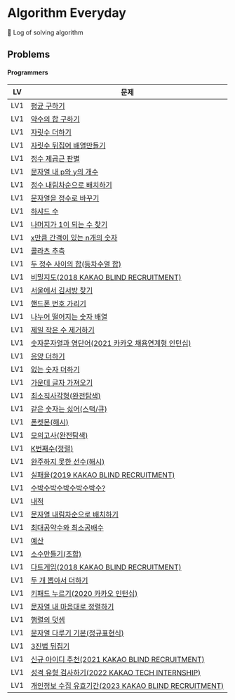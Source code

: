 # Algorithm Everyday
🥊 Log of solving algorithm

## Problems

#### Programmers

| LV  | 문제                                                                                                         |
|-----|------------------------------------------------------------------------------------------------------------|
| LV1 | [평균 구하기](https://school.programmers.co.kr/learn/courses/30/lessons/12944)                                  |
| LV1 | [약수의 합 구하기](https://school.programmers.co.kr/learn/courses/30/lessons/12928)                               |
| LV1 | [자릿수 더하기](https://school.programmers.co.kr/learn/courses/30/lessons/12931)                                 |
| LV1 | [자릿수 뒤집어 배열만들기](https://school.programmers.co.kr/learn/courses/30/lessons/12932)                           |
| LV1 | [정수 제곱근 판별](https://school.programmers.co.kr/learn/courses/30/lessons/12934)                               |
| LV1 | [문자열 내 p와 y의 개수](https://school.programmers.co.kr/learn/courses/30/lessons/12916)                          |
| LV1 | [정수 내림차순으로 배치하기](https://school.programmers.co.kr/learn/courses/30/lessons/12933)                          |
| LV1 | [문자열을 정수로 바꾸기](https://school.programmers.co.kr/learn/courses/30/lessons/12925)                            |
| LV1 | [하샤드 수](https://school.programmers.co.kr/learn/courses/30/lessons/12947)                                   |
| LV1 | [나머지가 1이 되는 수 찾기](https://school.programmers.co.kr/learn/courses/30/lessons/87389)                         |
| LV1 | [x만큼 간격이 있는 n개의 숫자](https://school.programmers.co.kr/learn/courses/30/lessons/12954)                       |
| LV1 | [콜라츠 추측](https://school.programmers.co.kr/learn/courses/30/lessons/12943)                                  |
| LV1 | [두 정수 사이의 합(등차수열 합)](https://school.programmers.co.kr/learn/courses/30/lessons/12912)                      |
| LV1 | [비밀지도(2018 KAKAO BLIND RECRUITMENT)](https://school.programmers.co.kr/learn/courses/30/lessons/17681)      |
| LV1 | [서울에서 김서방 찾기](https://school.programmers.co.kr/learn/courses/30/lessons/12919)                             |
| LV1 | [핸드폰 번호 가리기](https://school.programmers.co.kr/learn/courses/30/lessons/12948)                              |
| LV1 | [나누어 떨어지는 숫자 배열](https://school.programmers.co.kr/learn/courses/30/lessons/12910)                          |
| LV1 | [제일 작은 수 제거하기](https://school.programmers.co.kr/learn/courses/30/lessons/12935)                            |
| LV1 | [숫자문자열과 영단어(2021 카카오 채용연계형 인턴십)](https://school.programmers.co.kr/learn/courses/30/lessons/81301)          |
| LV1 | [음양 더하기](https://school.programmers.co.kr/learn/courses/30/lessons/76501)                                  |
| LV1 | [없는 숫자 더하기](https://school.programmers.co.kr/learn/courses/30/lessons/86051)                               |
| LV1 | [가운데 글자 가져오기](https://school.programmers.co.kr/learn/courses/30/lessons/12903)                             |
| LV1 | [최소직사각형(완전탐색)](https://school.programmers.co.kr/learn/courses/30/lessons/86491)                            |
| LV1 | [같은 숫자는 싫어(스택/큐)](https://school.programmers.co.kr/learn/courses/30/lessons/12906)                         |
| LV1 | [폰켓몬(해시)](https://school.programmers.co.kr/learn/courses/30/lessons/1845)                                  |
| LV1 | [모의고사(완전탐색)](https://school.programmers.co.kr/learn/courses/30/lessons/42840)                              |
| LV1 | [K번째수(정렬)](https://school.programmers.co.kr/learn/courses/30/lessons/42748)                                |
| LV1 | [완주하지 못한 선수(해시)](https://school.programmers.co.kr/learn/courses/30/lessons/42576)                          |
| LV1 | [실패율(2019 KAKAO BLIND RECRUITMENT)](https://school.programmers.co.kr/learn/courses/30/lessons/42889)       |
| LV1 | [수박수박수박수박수박수?](https://school.programmers.co.kr/learn/courses/30/lessons/12922)                            |
| LV1 | [내적](https://school.programmers.co.kr/learn/courses/30/lessons/70128)                                      |
| LV1 | [문자열 내림차순으로 배치하기](https://school.programmers.co.kr/learn/courses/30/lessons/12917)                         |
| LV1 | [최대공약수와 최소공배수](https://school.programmers.co.kr/learn/courses/30/lessons/12940)                            |
| LV1 | [예산](https://school.programmers.co.kr/learn/courses/30/lessons/12982)                                      |
| LV1 | [소수만들기(조합)](https://school.programmers.co.kr/learn/courses/30/lessons/12977)                               |                          
| LV1 | [다트게임(2018 KAKAO BLIND RECRUITMENT)](https://school.programmers.co.kr/learn/courses/30/lessons/17682)      |
| LV1 | [두 개 뽑아서 더하기](https://school.programmers.co.kr/learn/courses/30/lessons/68644)                             |
| LV1 | [키패드 누르기(2020 카카오 인턴십)](https://school.programmers.co.kr/learn/courses/30/lessons/67256)                   |
| LV1 | [문자열 내 마음대로 정렬하기](https://school.programmers.co.kr/learn/courses/30/lessons/12915)                         |
| LV1 | [행렬의 덧셈](https://school.programmers.co.kr/learn/courses/30/lessons/12950)                                  |
| LV1 | [문자열 다루기 기본(정규표현식)](https://school.programmers.co.kr/learn/courses/30/lessons/12918)                       |
| LV1 | [3진법 뒤집기](https://school.programmers.co.kr/learn/courses/30/lessons/68935)                                 |
| LV1 | [신규 아이디 추천(2021 KAKAO BLIND RECRUITMENT)](https://school.programmers.co.kr/learn/courses/30/lessons/72410) |
| LV1 | [성격 유형 검사하기(2022 KAKAO TECH INTERNSHIP)](https://school.programmers.co.kr/learn/courses/30/lessons/118666)                           |
| LV1 | [개인정보 수집 유효기간(2023 KAKAO BLIND RECRUITMENT)](https://school.programmers.co.kr/learn/courses/30/lessons/150370)|